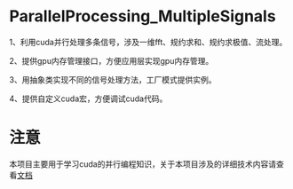 # ParallelProcessing_MultipleSignals
1、利用cuda并行处理多条信号，涉及一维fft、规约求和、规约求极值、流处理。

2、提供gpu内存管理接口，方便应用层实现gpu内存管理。

3、用抽象类实现不同的信号处理方法，工厂模式提供实例。

4、提供自定义cuda宏，方便调试cuda代码。

# 注意

本项目主要用于学习cuda的并行编程知识，关于本项目涉及的详细技术内容请查看[文档](https://www.notion.so/2833b015cb4380f08482dd4ad130af2b?source=copy_link)

